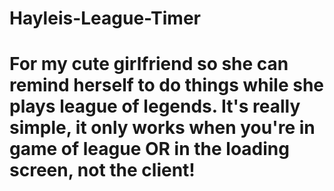 # Hayleis-League-Timer

# For my cute girlfriend so she can remind herself to do things while she plays league of legends. It's really simple, it only works when you're in game of league OR in the loading screen, not the client!
